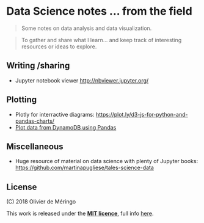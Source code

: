 # Data Science notes ... from the field
> Some notes on data analysis and data visualization.

>To gather and share what I learn... and keep track of interesting resources or ideas to explore.

## Writing /sharing
- Jupyter notebook viewer http://nbviewer.jupyter.org/


## Plotting
- Plotly for interractive diagrams: https://plot.ly/d3-js-for-python-and-pandas-charts/
- [Plot data from DynamoDB using Pandas](http://nbviewer.jupyter.org/github/demeringo/data-science-fieldnotes/blob/master/python/plot_dynamo.ipynb)

## Miscellaneous
- Huge resource of material on data science with plenty of Jupyter books: https://github.com/martinapugliese/tales-science-data


## License

(C) 2018 Olivier de Méringo

This work is released under the [**MIT licence**](https://opensource.org/licenses/MIT), full info [here](LICENSE.md).
